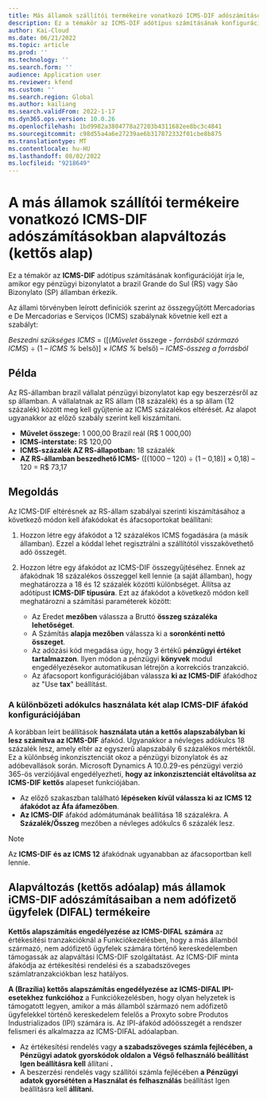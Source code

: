```yaml
---
title: Más államok szállítói termékeire vonatkozó ICMS-DIF adószámítások alapváltozása
description: Ez a témakör az ICMS-DIF adótípus számításának konfigurációját írja le, amikor egy pénzügyi bizonylatot a brazil Grande do Sul (RS) vagy São Bizonylato (SP) államban érkezik.
author: Kai-Cloud
ms.date: 06/21/2022
ms.topic: article
ms.prod: ''
ms.technology: ''
ms.search.form: ''
audience: Application user
ms.reviewer: kfend
ms.custom: ''
ms.search.region: Global
ms.author: kailiang
ms.search.validFrom: 2022-1-17
ms.dyn365.ops.version: 10.0.26
ms.openlocfilehash: 1bd9982a3804778a27203b4311682ee8bc3c4841
ms.sourcegitcommit: c98d55a4a6e27239ae6b317872332f01cbe8b875
ms.translationtype: MT
ms.contentlocale: hu-HU
ms.lasthandoff: 08/02/2022
ms.locfileid: "9218649"
---
```

# <a name="basis-change-dual-base-in-icms-dif-tax-calculations-for-products-from-suppliers-in-other-states"></a>A más államok szállítói termékeire vonatkozó ICMS-DIF adószámításokban alapváltozás (kettős alap)

Ez a témakör az **ICMS-DIF** adótípus számításának konfigurációját írja le, amikor egy pénzügyi bizonylatot a brazil Grande do Sul (RS) vagy São Bizonylato (SP) államban érkezik.

Az állami törvényben leírott definíciók szerint az összegyűjtött Mercadorias e De Mercadorias e Serviços (ICMS) szabálynak követnie kell ezt a szabályt:

*Beszedni szükséges ICMS* = ([(*Művelet* összege - *forrásból származó ICMS*) ÷ (1 – *ICMS %* belső)] × *ICMS %* belső) – *ICMS-összeg a forrásból*

## <a name="example"></a>Példa

Az RS-államban brazil vállalat pénzügyi bizonylatot kap egy beszerzésről az sp államban. A vállalatnak az RS állam (18 százalék) és a sp állam (12 százalék) között meg kell gyűjtenie az ICMS százalékos eltérését. Az alapot ugyanakkor az előző szabály szerint kell kiszámítani.

- **Művelet összege:** 1 000,00 Brazil reál (R$ 1 000,00)
- **ICMS-interstate:** R$ 120,00
- **ICMS-százalék AZ RS-állapotban:** 18 százalék
- **AZ RS-államban beszedhető ICMS-** (\[(1000 – 120) ÷ (1 – 0,18)\] × 0,18) – 120 = R$ 73,17 

## <a name="resolution"></a>Megoldás

Az ICMS-DIF eltérésnek az RS-állam szabályai szerinti kiszámításához a következő módon kell áfakódokat és áfacsoportokat beállítani:

1. Hozzon létre egy áfakódot a 12 százalékos ICMS fogadására (a másik államban). Ezzel a kóddal lehet regisztrálni a szállítótól visszakövethető adó összegét.
2. Hozzon létre egy áfakódot az ICMS-DIF összegyűjtéséhez. Ennek az áfakódnak 18 százalékos összeggel kell lennie (a saját államban), hogy meghatározza a 18 és 12 százalék közötti különbséget. Állítsa az adótípust **ICMS-DIF típusúra**. Ezt az áfakódot a következő módon kell meghatározni a számítási paraméterek között:

    - Az Eredet **mezőben** válassza a Bruttó **összeg százaléka lehetőséget**.
    - A Számítás **alapja mezőben** válassza ki a **soronkénti nettó összeget**.
    - Az adózási kód megadása úgy, hogy 3 értékű **pénzügyi értéket tartalmazzon**. Ilyen módon a pénzügyi **könyvek** modul engedélyezésekor automatikusan létrejön a korrekciós tranzakció.
    - Az áfacsoport konfigurációjában válassza **ki az ICMS-DIF** áfakódhoz az "Use **tax**" beállítást.

### <a name="use-the-delta-tax-rate-in-the-configuration-of-dual-base-icms-dif-sales-tax-codes"></a>A különbözeti adókulcs használata két alap ICMS-DIF áfakód konfigurációjában

A korábban leírt beállítások **használata után a kettős alapszabályban ki lesz számítva az ICMS-DIF** áfakód. Ugyanakkor a névleges adókulcs 18 százalék lesz, amely eltér az egyszerű alapszabály 6 százalékos mértéktől. Ez a különbség inkonzisztenciát okoz a pénzügyi bizonylatok és az adóbevallások során. Microsoft Dynamics A 10.0.29-es pénzügyi verzió 365-ös verziójával engedélyezheti, **hogy az inkonzisztenciát eltávolítsa az ICMS-DIF** **kettős** alapeset funkciójában.

- Az előző szakaszban található **lépéseken kívül válassza ki az ICMS 12** **áfakódot az Áfa áfamezőben**.
- **Az ICMS-DIF** áfakód adómátumának beállítása 18 százalékra. A **Százalék/Összeg** mezőben a névleges adókulcs 6 százalék lesz.

> [!NOTE]
> Az **ICMS-DIF** **és az ICMS 12** áfakódnak ugyanabban az áfacsoportban kell lennie.

## <a name="basis-change-dual-base-in-icms-dif-tax-calculations-for-products-to-non-taxpayer-consumers-difal-in-other-states"></a>Alapváltozás (kettős adóalap) más államok iCMS-DIF adószámításaiban a nem adófizető ügyfelek (DIFAL) termékeire

**Kettős alapszámítás engedélyezése az ICMS-DIFAL** **számára** az értékesítési tranzakcióknál a Funkciókezelésben, hogy a más államból származó, nem adófizető ügyfelek számára történő kereskedelemben támogassák az alapváltási ICMS-DIF szolgáltatást. Az ICMS-DIF minta áfakódja az értékesítési rendelési és a szabadszöveges számlatranzakciókban lesz hatályos.

**A (Brazília) kettős alapszámítás engedélyezése az ICMS-DIFAL IPI-esetekhez** **funkcióhoz** a Funkciókezelésben, hogy olyan helyzetek is támogatott legyen, amikor a más államból származó nem adófizető ügyfelekkel történő kereskedelem felelős a Proxyto sobre Produtos Industrializados (IPI) számára is. Az IPI-áfakód adóösszegét a rendszer felismeri és alkalmazza az ICMS-DIFAL adóalapban.

- Az értékesítési rendelés vagy **a szabadszöveges számla fejlécében, a Pénzügyi adatok gyorskódok oldalon a** **Végső felhasználó beállítást Igen beállításra kell** állítani **.**
- A beszerzési rendelés vagy szállítói számla fejlécében **a** **Pénzügyi adatok gyorsététen a Használat és felhasználás** beállítást Igen beállításra kell **állítani.**
